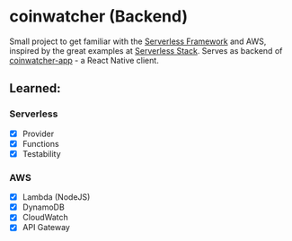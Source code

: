 # coinwatcher (Backend)

Small project to get familiar with the [Serverless Framework](https://serverless.com/) and AWS, inspired by the great examples at [Serverless Stack](http://serverless-stack.com/). Serves as backend of [coinwatcher-app](https://github.com/6d68/coinwatcher-app) - a React Native client.

## Learned: 
### Serverless

- [x] Provider
- [x] Functions
- [x] Testability

### AWS

- [x] Lambda (NodeJS)
- [x] DynamoDB
- [x] CloudWatch
- [x] API Gateway
